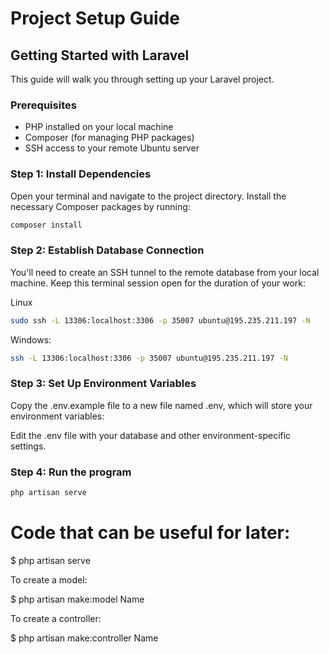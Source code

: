 # Project Setup Guide

## Getting Started with Laravel

This guide will walk you through setting up your Laravel project.

### Prerequisites

- PHP installed on your local machine
- Composer (for managing PHP packages)
- SSH access to your remote Ubuntu server

### Step 1: Install Dependencies

Open your terminal and navigate to the project directory. Install the necessary Composer packages by running:

```bash
composer install
```

### Step 2: Establish Database Connection
You'll need to create an SSH tunnel to the remote database from your local machine. Keep this terminal session open for the duration of your work:

Linux
```bash
sudo ssh -L 13306:localhost:3306 -p 35007 ubuntu@195.235.211.197 -N
```

Windows:
```bash
ssh -L 13306:localhost:3306 -p 35007 ubuntu@195.235.211.197 -N
```

### Step 3: Set Up Environment Variables
Copy the .env.example file to a new file named .env, which will store your environment variables:

Edit the .env file with your database and other environment-specific settings.

### Step 4: Run the program

```bash
php artisan serve
```

# Code that can be useful for later:

$ php artisan serve

To create a model:

$ php artisan make:model Name

To create a controller:

$ php artisan make:controller Name
